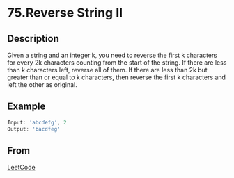 # 75.Reverse String II

## Description

Given a string and an integer k, you need to reverse the first k characters for every 2k characters counting from the start of the string. If there are less than k characters left, reverse all of them. If there are less than 2k but greater than or equal to k characters, then reverse the first k characters and left the other as original.

## Example

```javascript
Input: 'abcdefg', 2
Output: 'bacdfeg'
```

## From

[LeetCode](https://leetcode.com/problems/reverse-string-ii)
